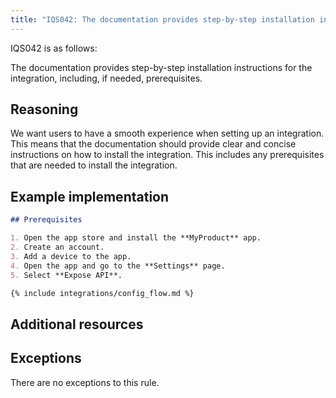 ```yaml
---
title: "IQS042: The documentation provides step-by-step installation instructions for the integration, including, if needed, prerequisites"
---
```


IQS042 is as follows:

The documentation provides step-by-step installation instructions for the integration, including, if needed, prerequisites.

## Reasoning

We want users to have a smooth experience when setting up an integration.
This means that the documentation should provide clear and concise instructions on how to install the integration.
This includes any prerequisites that are needed to install the integration.

## Example implementation

```markdown
## Prerequisites

1. Open the app store and install the **MyProduct** app.
2. Create an account.
3. Add a device to the app.
4. Open the app and go to the **Settings** page.
5. Select **Expose API**.

{% include integrations/config_flow.md %}
```

## Additional resources


## Exceptions

There are no exceptions to this rule.